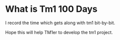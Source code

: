 # What is Tm1 100 Days

I record the time which gets along with tm1 bit-by-bit.

Hope this will help TM1er to develop the tm1 project.
